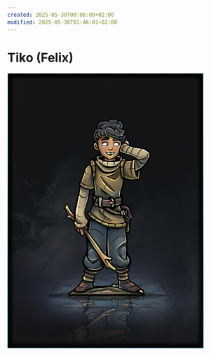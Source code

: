 ```yaml
---
created: 2025-05-30T00:08:09+02:00
modified: 2025-05-30T01:46:01+02:00
---
```


# Tiko (Felix)

![Image](./9c82f7f9fe49e9c7e06df76093e71840.jpg)
